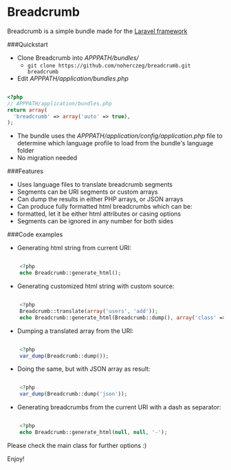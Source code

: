 # Breadcrumb

Breadcrumb is a simple bundle made for the [Laravel framework](http://laravel.com/)

###Quickstart

* Clone Breadcrumb into *APPPATH/bundles/*
  * ```git clone https://github.com/noherczeg/breadcrumb.git breadcrumb```
* Edit *APPPATH/application/bundles.php*

```php

<?php
// APPPATH/application/bundles.php
return array(
  'breadcrumb' => array('auto' => true),
);
```
* The bundle uses the *APPPATH/application/config/application.php* file to determine which language profile to load from the bundle's language folder
* No migration needed

###Features

* Uses language files to translate breadcrumb segments
* Segments can be URI segments or custom arrays
* Can dump the results in either PHP arrays, or JSON arrays
* Can produce fully formatted html breadcrumbs which can be:
* formatted, let it be either html attributes or casing options
* Segments can be ignored in any number for both sides

###Code examples

* Generating html string from current URI:

```php

	<?php
	echo Breadcrumb::generate_html();
```
* Generating customized html string with custom source:

```php

	<?php
	Breadcrumb::translate(array('users', 'add'));
	echo Breadcrumb::generate_html(Breadcrumb::dump(), array('class' => 'breadcrumb_link_class'));
```
* Dumping a translated array from the URI:

```php

	<?php
	var_dump(Breadcrumb::dump());
```
* Doing the same, but with JSON array as result:

```php

	<?php
	var_dump(Breadcrumb::dump('json'));
```
* Generating breadcrumbs from the current URI with a dash as separator:

```php

	<?php
	echo Breadcrumb::generate_html(null, null, '-');
```

Please check the main class for further options :)

Enjoy!